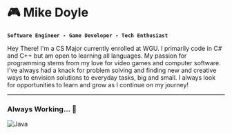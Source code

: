 #  🎮 Mike Doyle
**`Software Engineer - Game Developer - Tech Enthusiast`**

Hey There! I'm a CS Major currently enrolled at WGU. I primarily code in C# and C++ but am open to learning all languages.
My passion for programming stems from my love for video games and computer software. I've always had a knack for problem solving and finding
new and creative ways to envision solutions to everyday tasks, big and small. I always look for opportunities to learn and grow as I continue on my journey!

---

### Always Working... 🧌 
  <img align="left" alt="Java"  src="https://github.com/mike-doyle/mike-doyle/blob/main/peon-work-work.gif" />



